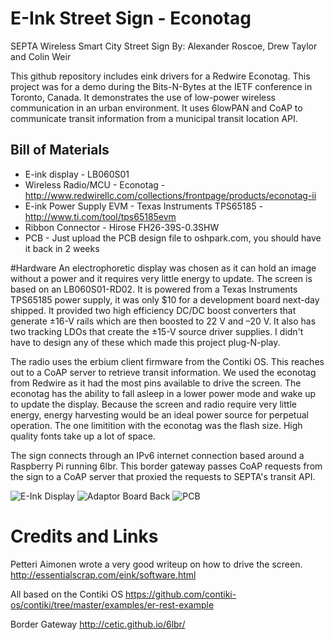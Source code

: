 # E-Ink Street Sign - Econotag
SEPTA Wireless Smart City Street Sign
By: Alexander Roscoe, Drew Taylor and Colin Weir

This github repository includes eink drivers for a Redwire Econotag.  This project was for a demo during the Bits-N-Bytes at the IETF conference in Toronto, Canada.  It demonstrates the use of low-power wireless communication in an urban environment.  It uses 6lowPAN and CoAP to communicate transit information from a municipal transit location API.

## Bill of Materials

  * E-ink display - LB060S01
  * Wireless Radio/MCU - Econotag - http://www.redwirellc.com/collections/frontpage/products/econotag-ii
  * E-ink Power Supply EVM - Texas Instruments TPS65185 - http://www.ti.com/tool/tps65185evm
  * Ribbon Connector - Hirose FH26-39S-0.3SHW
  * PCB - Just upload the PCB design file to oshpark.com, you should have it back in 2 weeks

#Hardware
An electrophoretic display was chosen as it can hold an image without a power and it requires very little energy to update. The screen is based on an LB060S01-RD02.  It is powered from a Texas Instruments TPS65185 power supply,  it was only $10 for a development board next-day shipped.  It provided two high efficiency DC/DC boost converters that generate ±16-V rails which are then boosted to 22 V and –20 V. It also has two tracking LDOs that create the ±15-V source driver supplies.  I didn't have to design any of these which made this project plug-N-play.

The radio uses the erbium client firmware from the Contiki OS.  This reaches out to a CoAP server to retrieve transit information. We used the econotag from Redwire as it had the most pins available to drive the screen.  The econotag has the ability to fall asleep in a lower power mode and wake up to update the display.  Because the screen and radio require very little energy, energy harvesting would be an ideal power source for perpetual operation.  The one limitition with the econotag was the flash size.  High quality fonts take up a lot of space.

The sign connects through an IPv6 internet connection based around a Raspberry Pi running 6lbr.  This border gateway passes CoAP requests from the sign to a CoAP server that proxied the requests to SEPTA's transit API.


![E-Ink Display](https://raw.githubusercontent.com/ThreadedThinking/EInk-Street-Sign/master/SEPTA_E-Ink.jpg)
![Adaptor Board Back](https://raw.githubusercontent.com/ThreadedThinking/EInk-Street-Sign/master/adaptor_board_back.jpg)
![PCB](https://raw.githubusercontent.com/ThreadedThinking/EInk-Street-Sign/master/pcb.jpg)
# Credits and Links
Petteri Aimonen wrote a very good writeup on how to drive the screen.
http://essentialscrap.com/eink/software.html

All based on the Contiki OS
https://github.com/contiki-os/contiki/tree/master/examples/er-rest-example  

Border Gateway http://cetic.github.io/6lbr/
